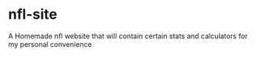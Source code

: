 # nfl-site
A Homemade nfl website that will contain certain stats and calculators for my personal convenience
